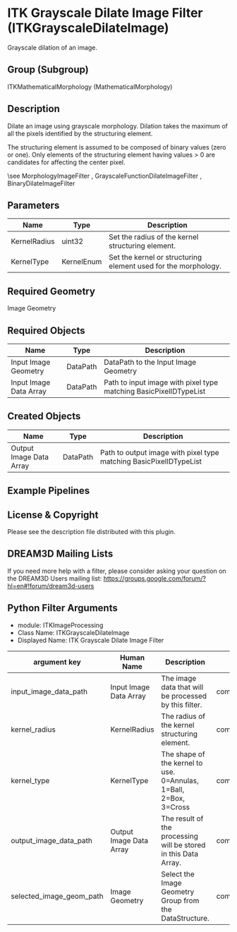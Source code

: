 # ITK Grayscale Dilate Image Filter (ITKGrayscaleDilateImage)

Grayscale dilation of an image.

## Group (Subgroup)

ITKMathematicalMorphology (MathematicalMorphology)

## Description

Dilate an image using grayscale morphology. Dilation takes the maximum of all the pixels identified by the structuring element.

The structuring element is assumed to be composed of binary values (zero or one). Only elements of the structuring element having values > 0 are candidates for affecting the center pixel.

\see MorphologyImageFilter , GrayscaleFunctionDilateImageFilter , BinaryDilateImageFilter

## Parameters

| Name | Type | Description |
|------|------|-------------|
| KernelRadius | uint32 | Set the radius of the kernel structuring element. |
| KernelType | KernelEnum | Set the kernel or structuring element used for the morphology. |

## Required Geometry

Image Geometry

## Required Objects

| Name |Type | Description |
|-----|------|-------------|
| Input Image Geometry | DataPath | DataPath to the Input Image Geometry |
| Input Image Data Array | DataPath | Path to input image with pixel type matching BasicPixelIDTypeList |

## Created Objects

| Name |Type | Description |
|-----|------|-------------|
| Output Image Data Array | DataPath | Path to output image with pixel type matching BasicPixelIDTypeList |

## Example Pipelines


## License & Copyright

Please see the description file distributed with this plugin.


## DREAM3D Mailing Lists

If you need more help with a filter, please consider asking your question on the DREAM3D Users mailing list:
https://groups.google.com/forum/?hl=en#!forum/dream3d-users




## Python Filter Arguments

+ module: ITKImageProcessing
+ Class Name: ITKGrayscaleDilateImage
+ Displayed Name: ITK Grayscale Dilate Image Filter

| argument key | Human Name | Description | Parameter Type |
|--------------|------------|-------------|----------------|
| input_image_data_path | Input Image Data Array | The image data that will be processed by this filter. | complex.ArraySelectionParameter |
| kernel_radius | KernelRadius | The radius of the kernel structuring element. | complex.VectorUInt32Parameter |
| kernel_type | KernelType | The shape of the kernel to use. 0=Annulas, 1=Ball, 2=Box, 3=Cross | complex.ChoicesParameter |
| output_image_data_path | Output Image Data Array | The result of the processing will be stored in this Data Array. | complex.DataObjectNameParameter |
| selected_image_geom_path | Image Geometry | Select the Image Geometry Group from the DataStructure. | complex.GeometrySelectionParameter |

